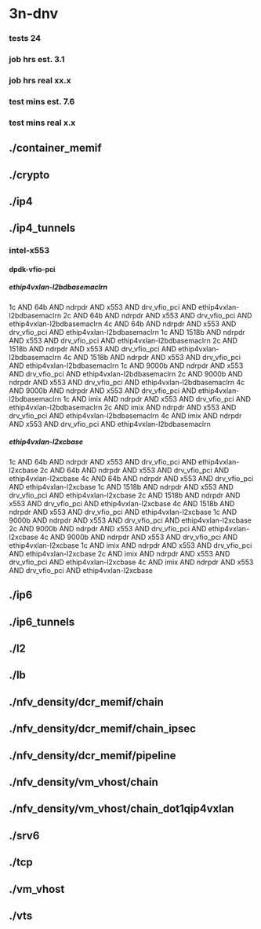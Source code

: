 # 3n-dnv
### tests 24
### job hrs est. 3.1
### job hrs real xx.x
### test mins est. 7.6
### test mins real x.x
## ./container_memif
## ./crypto
## ./ip4
## ./ip4_tunnels
### intel-x553
#### dpdk-vfio-pci
##### ethip4vxlan-l2bdbasemaclrn
1c AND 64b AND ndrpdr AND x553 AND drv_vfio_pci AND ethip4vxlan-l2bdbasemaclrn
2c AND 64b AND ndrpdr AND x553 AND drv_vfio_pci AND ethip4vxlan-l2bdbasemaclrn
4c AND 64b AND ndrpdr AND x553 AND drv_vfio_pci AND ethip4vxlan-l2bdbasemaclrn
1c AND 1518b AND ndrpdr AND x553 AND drv_vfio_pci AND ethip4vxlan-l2bdbasemaclrn
2c AND 1518b AND ndrpdr AND x553 AND drv_vfio_pci AND ethip4vxlan-l2bdbasemaclrn
4c AND 1518b AND ndrpdr AND x553 AND drv_vfio_pci AND ethip4vxlan-l2bdbasemaclrn
1c AND 9000b AND ndrpdr AND x553 AND drv_vfio_pci AND ethip4vxlan-l2bdbasemaclrn
2c AND 9000b AND ndrpdr AND x553 AND drv_vfio_pci AND ethip4vxlan-l2bdbasemaclrn
4c AND 9000b AND ndrpdr AND x553 AND drv_vfio_pci AND ethip4vxlan-l2bdbasemaclrn
1c AND imix AND ndrpdr AND x553 AND drv_vfio_pci AND ethip4vxlan-l2bdbasemaclrn
2c AND imix AND ndrpdr AND x553 AND drv_vfio_pci AND ethip4vxlan-l2bdbasemaclrn
4c AND imix AND ndrpdr AND x553 AND drv_vfio_pci AND ethip4vxlan-l2bdbasemaclrn
##### ethip4vxlan-l2xcbase
1c AND 64b AND ndrpdr AND x553 AND drv_vfio_pci AND ethip4vxlan-l2xcbase
2c AND 64b AND ndrpdr AND x553 AND drv_vfio_pci AND ethip4vxlan-l2xcbase
4c AND 64b AND ndrpdr AND x553 AND drv_vfio_pci AND ethip4vxlan-l2xcbase
1c AND 1518b AND ndrpdr AND x553 AND drv_vfio_pci AND ethip4vxlan-l2xcbase
2c AND 1518b AND ndrpdr AND x553 AND drv_vfio_pci AND ethip4vxlan-l2xcbase
4c AND 1518b AND ndrpdr AND x553 AND drv_vfio_pci AND ethip4vxlan-l2xcbase
1c AND 9000b AND ndrpdr AND x553 AND drv_vfio_pci AND ethip4vxlan-l2xcbase
2c AND 9000b AND ndrpdr AND x553 AND drv_vfio_pci AND ethip4vxlan-l2xcbase
4c AND 9000b AND ndrpdr AND x553 AND drv_vfio_pci AND ethip4vxlan-l2xcbase
1c AND imix AND ndrpdr AND x553 AND drv_vfio_pci AND ethip4vxlan-l2xcbase
2c AND imix AND ndrpdr AND x553 AND drv_vfio_pci AND ethip4vxlan-l2xcbase
4c AND imix AND ndrpdr AND x553 AND drv_vfio_pci AND ethip4vxlan-l2xcbase
## ./ip6
## ./ip6_tunnels
## ./l2
## ./lb
## ./nfv_density/dcr_memif/chain
## ./nfv_density/dcr_memif/chain_ipsec
## ./nfv_density/dcr_memif/pipeline
## ./nfv_density/vm_vhost/chain
## ./nfv_density/vm_vhost/chain_dot1qip4vxlan
## ./srv6
## ./tcp
## ./vm_vhost
## ./vts

